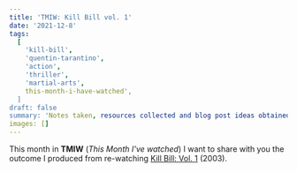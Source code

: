 ```yaml
---
title: 'TMIW: Kill Bill vol. 1'
date: '2021-12-8'
tags:
  [
    'kill-bill',
    'quentin-tarantino',
    'action',
    'thriller',
    'martial-arts',
    this-month-i-have-watched',
  ]
draft: false
summary: 'Notes taken, resources collected and blog post ideas obtained from Kill Bill: Vol. 1 movie'
images: []
---
```


This month in **TMIW** (_This Month I've watched_) I want to share with you the outcome I produced from re-watching [Kill Bill: Vol. 1](https://www.imdb.com/title/tt0266697/?ref_=ttfc_fc_tt) (2003).
